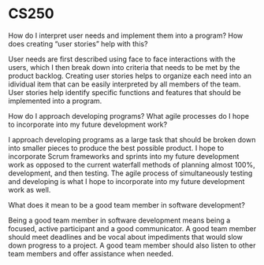 # CS250

How do I interpret user needs and implement them into a program? How does creating “user stories” help with this?

User needs are first described using face to face interactions with the users, which I then break down into criteria that needs to be met by the product backlog. Creating user stories helps to organize each need into an idividual item that can be easily interpreted by all members of the team. User stories help identify specific functions and features that should be implemented into a program. 

How do I approach developing programs? What agile processes do I hope to incorporate into my future development work?

I approach developing programs as a large task that should be broken down into smaller pieces to produce the best possible product. I hope to incorporate Scrum frameworks and sprints into my future development work as opposed to the current waterfall methods of planning almost 100%, development, and then testing. The agile process of simultaneously testing and developing is what I hope to incorporate into my future development work as well. 

What does it mean to be a good team member in software development?

Being a good team member in software development means being a focused, active participant and a good communicator. A good team member should meet deadlines and be vocal about impediments that would slow down progress to a project. A good team member should also listen to other team members and offer assistance when needed. 
